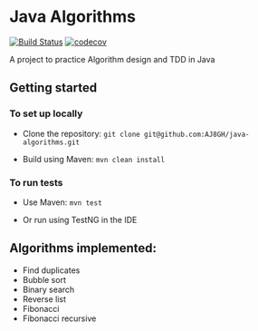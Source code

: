 # Java Algorithms

[![Build Status](https://app.travis-ci.com/AJ8GH/java-algorithms.svg?branch=main)](https://app.travis-ci.com/AJ8GH/java-algorithms)
[![codecov](https://codecov.io/gh/AJ8GH/java-algorithms/branch/main/graph/badge.svg?token=B4G4VW08M3)](https://codecov.io/gh/AJ8GH/java-algorithms)

A project to practice Algorithm design and TDD in Java   

## Getting started

### To set up locally

- Clone the repository:
`git clone git@github.com:AJ8GH/java-algorithms.git`

- Build using Maven:
`mvn clean install`

### To run tests

- Use Maven:
`mvn test`

- Or run using TestNG in the IDE 

## Algorithms implemented:
- Find duplicates
- Bubble sort
- Binary search
- Reverse list
- Fibonacci
- Fibonacci recursive
